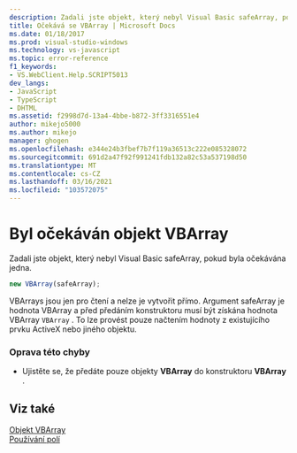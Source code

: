 ```yaml
---
description: Zadali jste objekt, který nebyl Visual Basic safeArray, pokud byla očekávána jedna.
title: Očekává se VBArray | Microsoft Docs
ms.date: 01/18/2017
ms.prod: visual-studio-windows
ms.technology: vs-javascript
ms.topic: error-reference
f1_keywords:
- VS.WebClient.Help.SCRIPT5013
dev_langs:
- JavaScript
- TypeScript
- DHTML
ms.assetid: f2998d7d-13a4-4bbe-b872-3ff3316551e4
author: mikejo5000
ms.author: mikejo
manager: ghogen
ms.openlocfilehash: e344e24b3fbef7b7f119a36513c222e085328072
ms.sourcegitcommit: 691d2a47f92f991241fdb132a82c53a537198d50
ms.translationtype: MT
ms.contentlocale: cs-CZ
ms.lasthandoff: 03/16/2021
ms.locfileid: "103572075"
---
```

# <a name="vbarray-expected"></a>Byl očekáván objekt VBArray
Zadali jste objekt, který nebyl Visual Basic safeArray, pokud byla očekávána jedna.  
  
```js
new VBArray(safeArray);  
```  
  
 VBArrays jsou jen pro čtení a nelze je vytvořit přímo. Argument safeArray je hodnota VBArray a před předáním konstruktoru musí být získána hodnota VBArray `VBArray` . To lze provést pouze načtením hodnoty z existujícího prvku ActiveX nebo jiného objektu.  
  
### <a name="to-correct-this-error"></a>Oprava této chyby  
  
- Ujistěte se, že předáte pouze objekty **VBArray** do konstruktoru **VBArray** .  
  
## <a name="see-also"></a>Viz také  
 [Objekt VBArray](https://developer.mozilla.org/docs/Archive/Web/JavaScript/Microsoft_Extensions/VBArray)   
 [Používání polí](https://developer.mozilla.org/docs/Learn/JavaScript/First_steps/Arrays)
